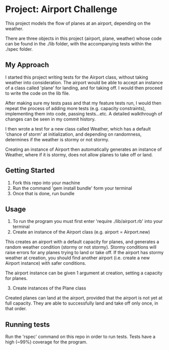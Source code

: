 # Project: Airport Challenge

This project models the flow of planes at an airport, depending on the weather.

There are three objects in this project (airport, plane, weather) whose code can be found in the ./lib folder, with the accompanying tests within the ./spec folder.

## My Approach

I started this project writing tests for the Airport class, without taking weather into consideration. The airport would be able to accept an instance of a class called 'plane' for landing, and for taking off. I would then proceed to write the code on the lib file.

After making sure my tests pass and that my feature tests run, I would then repeat the process of adding more tests (e.g. capacity constraints), implementing them into code, passing tests...etc. A detailed walkthrough of changes can be seen in my commit history.

I then wrote a test for a new class called Weather, which has a default 'chance of storm' at initialization, and depending on randomness, determines if the weather is stormy or not stormy.

Creating an instance of Airport then automatically generates an instance of Weather, where if it is stormy, does not allow planes to take off or land.

## Getting Started
 1. Fork this repo into your machine
 2. Run the command 'gem install bundle' form your terminal
 3. Once that is done, run bundle

## Usage
  1. To run the program you must first enter 'require ./lib/airport.rb' into your terminal
  2. Create an instance of the Airport class (e.g. airport = Airport.new)

  This creates an airport with a default capacity for planes, and generates a random weather condition (stormy or not stormy). Stormy conditions will raise errors for any planes trying to land or take off. If the airport has stormy weather at creation, you should find another airport (i.e. create a new Airport instance) with safer conditions.

  The airport instance can be given 1 argument at creation, setting a capacity for planes.

  3. Create instances of the Plane class

  Created planes can land at the airport, provided that the airport is not yet at full capacity. They are able to successfully land and take off only once, in that order.

## Running tests
  Run the 'rspec' command on this repo in order to run tests.
  Tests have a high (~99%) coverage for the program.
